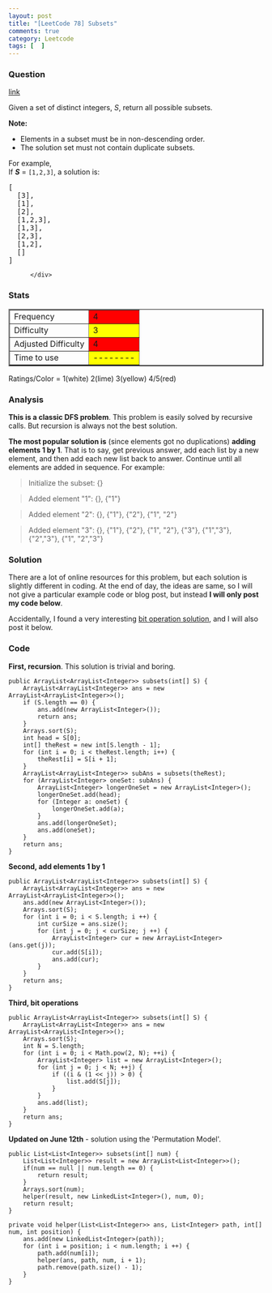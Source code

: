 ```yaml
---
layout: post
title: "[LeetCode 78] Subsets"
comments: true
category: Leetcode
tags: [  ]
---
```



### Question 
[link](https://oj.leetcode.com/problems/subsets/)

<div class="question-content">
            <p></p><p>
Given a set of distinct integers, <i>S</i>, return all possible subsets.
</p>
<p><b>Note:</b><br>
</p><ul>
<li>Elements in a subset must be in non-descending order.</li>
<li>The solution set must not contain duplicate subsets.</li>
</ul>
<p></p>
<p>
For example,<br>
If <b><i>S</i></b> = <code>[1,2,3]</code>, a solution is:
</p>

<pre>[
  [3],
  [1],
  [2],
  [1,2,3],
  [1,3],
  [2,3],
  [1,2],
  []
]
</pre><p></p>
          </div>

### Stats
<table border="2">
	<tr>
		<td>Frequency</td>
		<td bgcolor="red">4</td>
	</tr>
	<tr>
		<td>Difficulty</td>
		<td bgcolor="yellow">3</td>
	</tr>
	<tr>
		<td>Adjusted Difficulty</td>
		<td bgcolor="red">4</td>
	</tr>
	<tr>
		<td>Time to use</td>
		<td bgcolor="yellow">--------</td>
	</tr>
</table>

Ratings/Color = 1(white) 2(lime) 3(yellow) 4/5(red)

### Analysis

__This is a classic DFS problem__. This problem is easily solved by recursive calls.  But recursion is always not the best solution. 

__The most popular solution is__ (since elements got no duplications) __adding elements 1 by 1__. That is to say, get previous answer, add each list by a new element, and then add each new list back to answer. Continue until all elements are added in sequence. For example: 

> Initialize the subset:  {}

> Added element "1": {}, {"1"} 

> Added element "2": {}, {"1"}, {"2"}, {"1", "2"} 

> Added element "3": {}, {"1"}, {"2"}, {"1", "2"}, {"3"}, {"1","3"}, {"2","3"}, {"1", "2","3"}

### Solution

There are a lot of online resources for this problem, but each solution is slightly different in coding. At the end of day, the ideas are same, so I will not give a particular example code or blog post, but instead __I will only post my code below__. 

Accidentally, I found a very interesting [bit operation solution](http://blog.csdn.net/perfect8886/article/details/20496225), and I will also post it below. 

### Code

__First, recursion__. This solution is trivial and boring. 


    public ArrayList<ArrayList<Integer>> subsets(int[] S) {
        ArrayList<ArrayList<Integer>> ans = new ArrayList<ArrayList<Integer>>();
        if (S.length == 0) {
            ans.add(new ArrayList<Integer>());
            return ans;
        }
        Arrays.sort(S);
        int head = S[0];
        int[] theRest = new int[S.length - 1];
        for (int i = 0; i < theRest.length; i++) {
            theRest[i] = S[i + 1];
        }
        ArrayList<ArrayList<Integer>> subAns = subsets(theRest);
        for (ArrayList<Integer> oneSet: subAns) {
            ArrayList<Integer> longerOneSet = new ArrayList<Integer>();
            longerOneSet.add(head);
            for (Integer a: oneSet) {
                longerOneSet.add(a);
            }
            ans.add(longerOneSet);
            ans.add(oneSet);
        }
        return ans;
    }


__Second, add elements 1 by 1__


    public ArrayList<ArrayList<Integer>> subsets(int[] S) {
        ArrayList<ArrayList<Integer>> ans = new ArrayList<ArrayList<Integer>>();
        ans.add(new ArrayList<Integer>());
        Arrays.sort(S);
        for (int i = 0; i < S.length; i ++) {
            int curSize = ans.size();
            for (int j = 0; j < curSize; j ++) {
                ArrayList<Integer> cur = new ArrayList<Integer>(ans.get(j));
                cur.add(S[i]);
                ans.add(cur);
            }
        }
        return ans;
    }


__Third, bit operations__


    public ArrayList<ArrayList<Integer>> subsets(int[] S) {  
        ArrayList<ArrayList<Integer>> ans = new ArrayList<ArrayList<Integer>>();  
        Arrays.sort(S);  
        int N = S.length;  
        for (int i = 0; i < Math.pow(2, N); ++i) {  
            ArrayList<Integer> list = new ArrayList<Integer>();  
            for (int j = 0; j < N; ++j) {  
                if ((i & (1 << j)) > 0) {  
                    list.add(S[j]);  
                }  
            }  
            ans.add(list);  
        }  
        return ans;  
    }  

__Updated on June 12th__ - solution using the 'Permutation Model'. 

    public List<List<Integer>> subsets(int[] num) {
        List<List<Integer>> result = new ArrayList<List<Integer>>();
        if(num == null || num.length == 0) {
            return result;
        }
        Arrays.sort(num);
        helper(result, new LinkedList<Integer>(), num, 0);
        return result;
    }
    
    private void helper(List<List<Integer>> ans, List<Integer> path, int[] num, int position) {
        ans.add(new LinkedList<Integer>(path));
        for (int i = position; i < num.length; i ++) {
            path.add(num[i]);
            helper(ans, path, num, i + 1);
            path.remove(path.size() - 1);
        }
    }
